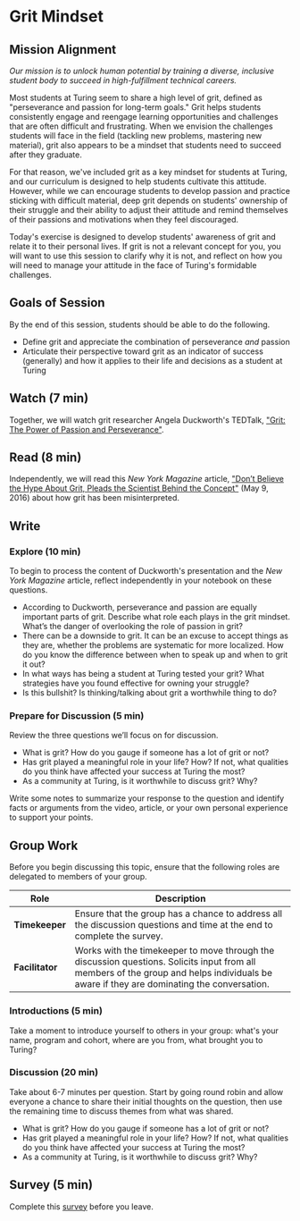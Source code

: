 # Grit Mindset
## Mission Alignment

*Our mission is to unlock human potential by training a diverse, inclusive student body to succeed in high-fulfillment technical careers.*

Most students at Turing seem to share a high level of grit, defined as "perseverance and passion for long-term goals." Grit helps students consistently engage and reengage learning opportunities and challenges that are often difficult and frustrating. When we envision the challenges students will face in the field (tackling new problems, mastering new material), grit also appears to be a mindset that students need to succeed after they graduate.

For that reason, we've included grit as a key mindset for students at Turing, and our curriculum is designed to help students cultivate this attitude. However, while we can encourage students to develop passion and practice sticking with difficult material, deep grit depends on students' ownership of their struggle and their ability to adjust their attitude and remind themselves of their passions and motivations when they feel discouraged.

Today's exercise is designed to develop students' awareness of grit and relate it to their personal lives. If grit is not a relevant concept for you, you will want to use this session to clarify why it is not, and reflect on how you will need to manage your attitude in the face of Turing's formidable challenges.

## Goals of Session
By the end of this session, students should be able to do the following.
* Define grit and appreciate the combination of perseverance *and* passion
* Articulate their perspective toward grit as an indicator of success (generally) and how it applies to their life and decisions as a student at Turing

## Watch (7 min)
Together, we will watch grit researcher Angela Duckworth's TEDTalk, ["Grit: The Power of Passion and Perseverance"](https://www.ted.com/talks/angela_lee_duckworth_grit_the_power_of_passion_and_perseverance#t-85401).

## Read (8 min)
Independently, we will read this *New York Magazine* article, ["Don’t Believe the Hype About Grit, Pleads the Scientist Behind the Concept"](http://nymag.com/scienceofus/2016/05/dont-believe-the-hype-about-grit-pleads-the-scientist-behind-the-concept.html) (May 9, 2016) about how grit has been misinterpreted.

## Write
### Explore (10 min)
To begin to process the content of Duckworth's presentation and the *New York Magazine* article, reflect independently in your notebook on these questions.

* According to Duckworth, perseverance and passion are equally important parts of grit. Describe what role each plays in the grit mindset. What’s the danger of overlooking the role of passion in grit?
* There can be a downside to grit. It can be an excuse to accept things as they are, whether the problems are systematic for more localized. How do you know the difference between when to speak up and when to grit it out?
* In what ways has being a student at Turing tested your grit? What strategies have you found effective for owning your struggle?
* Is this bullshit? Is thinking/talking about grit a worthwhile thing to do?

### Prepare for Discussion (5 min)
Review the three questions we’ll focus on for discussion.

* What is grit? How do you gauge if someone has a lot of grit or not?
* Has grit played a meaningful role in your life? How? If not, what qualities do you think have affected your success at Turing the most?
* As a community at Turing, is it worthwhile to discuss grit? Why?

Write some notes to summarize your response to the question and identify facts or arguments from the video, article, or your own personal experience to support your points.

## Group Work
Before you begin discussing this topic, ensure that the following roles are delegated to members of your group.

| Role | Description |
|--------|-----------|
| **Timekeeper** | Ensure that the group has a chance to address all the discussion questions and time at the end to complete the survey.|
| **Facilitator** | Works with the timekeeper to move through the discussion questions. Solicits input from all members of the group and helps individuals be aware if they are dominating the conversation.|

### Introductions (5 min)
Take a moment to introduce yourself to others in your group: what's your name, program and cohort, where are you from, what brought you to Turing?

### Discussion (20 min)
Take about 6-7 minutes per question. Start by going round robin and allow everyone a chance to share their initial thoughts on the question, then use the remaining time to discuss themes from what was shared.

* What is grit? How do you gauge if someone has a lot of grit or not?
* Has grit played a meaningful role in your life? How? If not, what qualities do you think have affected your success at Turing the most?
* As a community at Turing, is it worthwhile to discuss grit? Why?

## Survey (5 min)
Complete this [survey](https://docs.google.com/forms/d/e/1FAIpQLSfapmfkIwkDfeuFeNL6jcHcpoXb1Aa1dsQ_9CrhMbduVL9sIg/viewform) before you leave.
